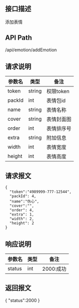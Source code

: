 ## 接口描述
添加表情
## API Path
/api/emotion/addEmotion
## 请求说明
|参数名   |类型    |备注             |
|---------|--------|-----------------|
|token    |string  |权限token        |
|packId   |int     |表情包id         |
|name     |string  |表情名称         |
|cover    |string  |表情封面图       |
|order    |int     |表情排序号       |
|extra    |string  |附加信息         |
|width    |int     |表情宽度         |
|height   |int     |表情高度         |
## 请求报文
    {
      "token":"4989999-777-12544",
      "packId": 4,
      "name":"伤心",
      "cover":"",
      "order": 4,
      "extra": 1,
      "width": 2,
      "height": 2
    }       

## 响应说明
|参数名   |类型    |备注             |
|---------|--------|-----------------|
|status   |int     |2000:成功        |
## 返回报文
  {
    "status":2000 
  }